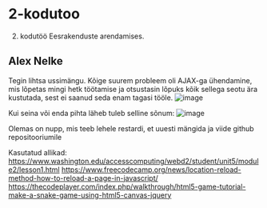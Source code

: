 # 2-kodutoo

2. kodutöö Eesrakenduste arendamises.

## Alex Nelke

Tegin lihtsa ussimängu. Kõige suurem probleem oli AJAX-ga ühendamine, mis lõpetas mingi hetk töötamise ja otsustasin lõpuks kõik sellega seotu ära kustutada, sest ei saanud seda enam tagasi tööle.
![image](https://user-images.githubusercontent.com/71014196/113621601-7cd28700-9664-11eb-89c1-5017e26971a8.png)

Kui seina või enda pihta läheb tuleb selline sõnum:
![image](https://user-images.githubusercontent.com/71014196/113621728-a8557180-9664-11eb-8b3d-759d88052d36.png)

Olemas on nupp, mis teeb lehele restardi, et uuesti mängida ja viide github repositooriumile

Kasutatud allikad:
https://www.washington.edu/accesscomputing/webd2/student/unit5/module2/lesson1.html
https://www.freecodecamp.org/news/location-reload-method-how-to-reload-a-page-in-javascript/
https://thecodeplayer.com/index.php/walkthrough/html5-game-tutorial-make-a-snake-game-using-html5-canvas-jquery


